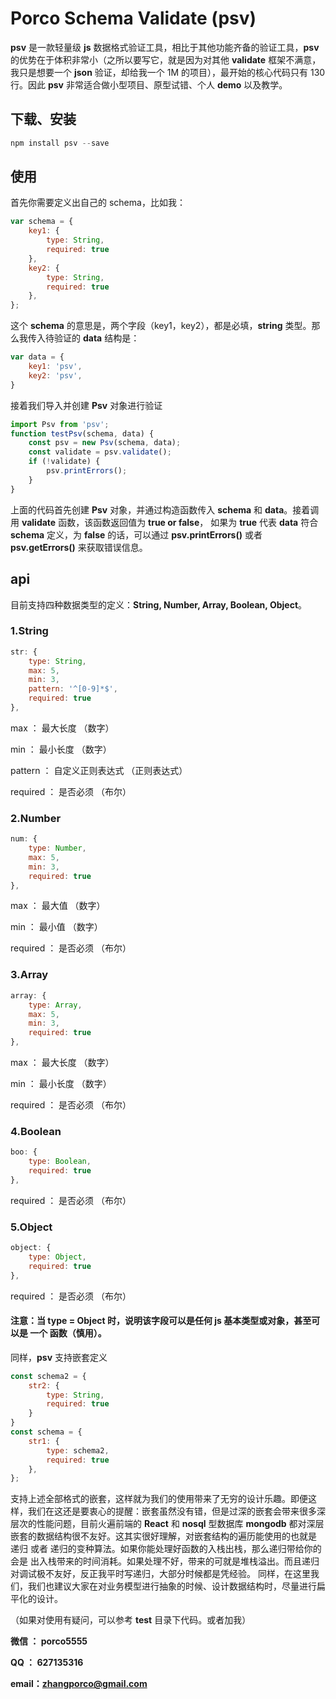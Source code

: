 # Porco Schema Validate (psv)
**psv** 是一款轻量级 **js** 数据格式验证工具，相比于其他功能齐备的验证工具，**psv** 的优势在于体积非常小（之所以要写它，就是因为对其他 **validate** 框架不满意，我只是想要一个 **json** 验证，却给我一个 1M 的项目），最开始的核心代码只有 130 行。因此 **psv** 非常适合做小型项目、原型试错、个人 **demo** 以及教学。

## 下载、安装

```javascript
npm install psv --save
```

## 使用
首先你需要定义出自己的 schema，比如我：

```javascript
var schema = {
    key1: {
        type: String,
        required: true
    },
    key2: {
        type: String,
        required: true
    },
};
```
这个 **schema** 的意思是，两个字段（key1，key2），都是必填，**string** 类型。那么我传入待验证的 **data** 结构是：

```javascript
var data = {
    key1: 'psv',
    key2: 'psv',
}
```
接着我们导入并创建 **Psv** 对象进行验证

```javascript
import Psv from 'psv';
function testPsv(schema, data) {
	const psv = new Psv(schema, data);
	const validate = psv.validate();
	if (!validate) {
		psv.printErrors();
	}
}
```
上面的代码首先创建 **Psv** 对象，并通过构造函数传入 **schema** 和 **data**。接着调用 **validate** 函数，该函数返回值为 **true or false**，
如果为 **true** 代表 **data** 符合 **schema** 定义，为 **false** 的话，可以通过 **psv.printErrors()** 或者 **psv.getErrors()** 来获取错误信息。

## api
目前支持四种数据类型的定义：**String, Number, Array, Boolean, Object**。

### 1.String

```javascript
str: {
    type: String,
    max: 5,
    min: 3,
    pattern: '^[0-9]*$',
    required: true
},
```
max ： 最大长度 （数字）

min ： 最小长度 （数字）

pattern ： 自定义正则表达式 （正则表达式）

required ： 是否必须 （布尔）

### 2.Number

```javascript
num: {
    type: Number,
    max: 5,
    min: 3,
    required: true
},
```

max ： 最大值 （数字）

min ： 最小值 （数字）

required ： 是否必须 （布尔）

### 3.Array

```javascript
array: {
    type: Array,
    max: 5,
    min: 3,
    required: true
},
```

max ： 最大长度 （数字）

min ： 最小长度 （数字）

required ： 是否必须 （布尔）

### 4.Boolean

```javascript
boo: {
    type: Boolean,
    required: true
},
```

required ： 是否必须 （布尔）

### 5.Object

```javascript
object: {
    type: Object,
    required: true
},
```

required ： 是否必须 （布尔）

#### 注意：当 type = Object 时，说明该字段可以是任何 js 基本类型或对象，甚至可以是 一个 函数（慎用）。

同样，**psv** 支持嵌套定义

```javascript
const schema2 = {
    str2: {
        type: String,
        required: true
    }
}
const schema = {
    str1: {
        type: schema2,
        required: true
    },
};
```
支持上述全部格式的嵌套，这样就为我们的使用带来了无穷的设计乐趣。即便这样，我们在这还是要衷心的提醒：嵌套虽然没有错，但是过深的嵌套会带来很多深层次的性能问题，目前火遍前端的 **React** 和 **nosql** 型数据库 **mongodb** 都对深层嵌套的数据结构很不友好。这其实很好理解，对嵌套结构的遍历能使用的也就是 递归 或者 递归的变种算法。如果你能处理好函数的入栈出栈，那么递归带给你的会是 出入栈带来的时间消耗。如果处理不好，带来的可就是堆栈溢出。而且递归对调试极不友好，反正我平时写递归，大部分时候都是凭经验。
同样，在这里我们，我们也建议大家在对业务模型进行抽象的时候、设计数据结构时，尽量进行扁平化的设计。

（如果对使用有疑问，可以参考 **test** 目录下代码。或者加我）

**微信 ： porco5555**

**QQ ： 627135316**

**email：zhangporco@gmail.com**